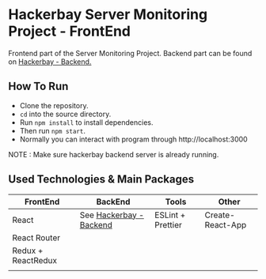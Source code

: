 # Hackerbay Server Monitoring Project - FrontEnd
Frontend part of the Server Monitoring Project. Backend part can be found on [Hackerbay - Backend.](https://github.com/SandunWebDev/hackerbay/)

## How To Run
 - Clone the repository.
 - `cd` into the source directory.
 - Run `npm install` to install dependencies.
 - Then run `npm start`.
 - Normally you can interact with program through http://localhost:3000
		
NOTE : Make sure hackerbay backend server is already running.

## Used Technologies & Main Packages
|FrontEnd|BackEnd|Tools|Other| 
|--|--|--|--|
| React  | See [Hackerbay - Backend](https://github.com/SandunWebDev/hackerbay/) |ESLint + Prettier  | Create-React-App |
| React Router |  |  ||
| Redux + ReactRedux |   |  |
|  |  |  ||